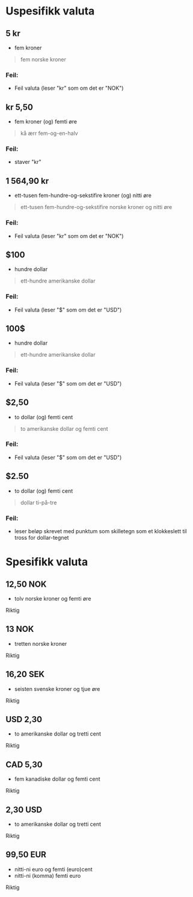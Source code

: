 <div lang="nb">

# Uspesifikk valuta

## 5 kr

 - fem kroner

> fem norske kroner

### Feil:

- Feil valuta (leser "kr" som om det er "NOK")

## kr 5,50

 - fem kroner (og) femti øre

> kå ærr fem-og-en-halv

### Feil:

- staver "kr"

## 1 564,90 kr

 - ett-tusen fem-hundre-og-sekstifire kroner (og) nitti øre

> ett-tusen fem-hundre-og-sekstifire norske kroner og nitti øre

### Feil:

- Feil valuta (leser "kr" som om det er "NOK")

## $100

 - hundre dollar

> ett-hundre amerikanske dollar

### Feil:

- Feil valuta (leser "$" som om det er "USD")

## 100$

 - hundre dollar

> ett-hundre amerikanske dollar

### Feil:

- Feil valuta (leser "$" som om det er "USD")

## $2,50

 - to dollar (og) femti cent

> to amerikanske dollar og femti cent

### Feil:

- Feil valuta (leser "$" som om det er "USD")


## $2.50

<!-- (Den burde oppfatte punktum som desimalskille siden det er vanlig på engelsk) -->

 - to dollar (og) femti cent

> dollar ti-på-tre

### Feil:

- leser beløp skrevet med punktum som skilletegn som et klokkeslett til tross for dollar-tegnet


# Spesifikk valuta

## 12,50 NOK

 - tolv norske kroner og femti øre

Riktig

## 13 NOK

 - tretten norske kroner

Riktig

## 16,20 SEK

 - seisten svenske kroner og tjue øre

Riktig

## USD 2,30

 - to amerikanske dollar og tretti cent

Riktig

## CAD 5,30

 - fem kanadiske dollar og femti cent

Riktig

## 2,30 USD

- to amerikanske dollar og tretti cent

Riktig

## 99,50 EUR

 - nitti-ni euro og femti (euro)cent
 - nitti-ni (komma) femti euro

Riktig




</div>

